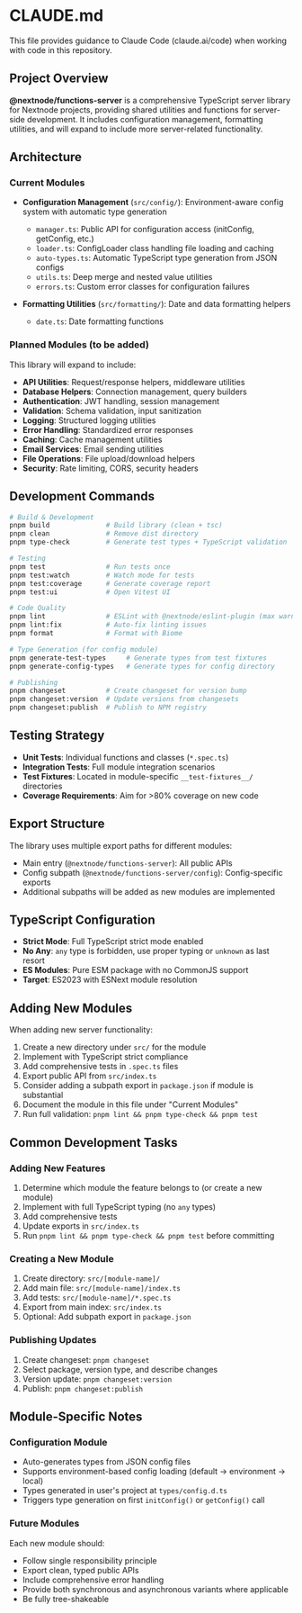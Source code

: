 # CLAUDE.md

This file provides guidance to Claude Code (claude.ai/code) when working with code in this repository.

## Project Overview

**@nextnode/functions-server** is a comprehensive TypeScript server library for Nextnode projects, providing shared utilities and functions for server-side development. It includes configuration management, formatting utilities, and will expand to include more server-related functionality.

## Architecture

### Current Modules

- **Configuration Management** (`src/config/`): Environment-aware config system with automatic type generation
  - `manager.ts`: Public API for configuration access (initConfig, getConfig, etc.)
  - `loader.ts`: ConfigLoader class handling file loading and caching
  - `auto-types.ts`: Automatic TypeScript type generation from JSON configs
  - `utils.ts`: Deep merge and nested value utilities
  - `errors.ts`: Custom error classes for configuration failures

- **Formatting Utilities** (`src/formatting/`): Date and data formatting helpers
  - `date.ts`: Date formatting functions

### Planned Modules (to be added)

This library will expand to include:
- **API Utilities**: Request/response helpers, middleware utilities
- **Database Helpers**: Connection management, query builders
- **Authentication**: JWT handling, session management
- **Validation**: Schema validation, input sanitization
- **Logging**: Structured logging utilities
- **Error Handling**: Standardized error responses
- **Caching**: Cache management utilities
- **Email Services**: Email sending utilities
- **File Operations**: File upload/download helpers
- **Security**: Rate limiting, CORS, security headers

## Development Commands

```bash
# Build & Development
pnpm build              # Build library (clean + tsc)
pnpm clean              # Remove dist directory
pnpm type-check         # Generate test types + TypeScript validation

# Testing
pnpm test               # Run tests once
pnpm test:watch         # Watch mode for tests
pnpm test:coverage      # Generate coverage report
pnpm test:ui            # Open Vitest UI

# Code Quality
pnpm lint               # ESLint with @nextnode/eslint-plugin (max warnings: 0)
pnpm lint:fix           # Auto-fix linting issues
pnpm format             # Format with Biome

# Type Generation (for config module)
pnpm generate-test-types     # Generate types from test fixtures
pnpm generate-config-types   # Generate types for config directory

# Publishing
pnpm changeset          # Create changeset for version bump
pnpm changeset:version  # Update versions from changesets
pnpm changeset:publish  # Publish to NPM registry
```

## Testing Strategy

- **Unit Tests**: Individual functions and classes (`*.spec.ts`)
- **Integration Tests**: Full module integration scenarios
- **Test Fixtures**: Located in module-specific `__test-fixtures__/` directories
- **Coverage Requirements**: Aim for >80% coverage on new code

## Export Structure

The library uses multiple export paths for different modules:
- Main entry (`@nextnode/functions-server`): All public APIs
- Config subpath (`@nextnode/functions-server/config`): Config-specific exports
- Additional subpaths will be added as new modules are implemented

## TypeScript Configuration

- **Strict Mode**: Full TypeScript strict mode enabled
- **No Any**: `any` type is forbidden, use proper typing or `unknown` as last resort
- **ES Modules**: Pure ESM package with no CommonJS support
- **Target**: ES2023 with ESNext module resolution

## Adding New Modules

When adding new server functionality:

1. Create a new directory under `src/` for the module
2. Implement with TypeScript strict compliance
3. Add comprehensive tests in `.spec.ts` files
4. Export public API from `src/index.ts`
5. Consider adding a subpath export in `package.json` if module is substantial
6. Document the module in this file under "Current Modules"
7. Run full validation: `pnpm lint && pnpm type-check && pnpm test`

## Common Development Tasks

### Adding New Features
1. Determine which module the feature belongs to (or create a new module)
2. Implement with full TypeScript typing (no `any` types)
3. Add comprehensive tests
4. Update exports in `src/index.ts`
5. Run `pnpm lint && pnpm type-check && pnpm test` before committing

### Creating a New Module
1. Create directory: `src/[module-name]/`
2. Add main file: `src/[module-name]/index.ts`
3. Add tests: `src/[module-name]/*.spec.ts`
4. Export from main index: `src/index.ts`
5. Optional: Add subpath export in `package.json`

### Publishing Updates
1. Create changeset: `pnpm changeset`
2. Select package, version type, and describe changes
3. Version update: `pnpm changeset:version`
4. Publish: `pnpm changeset:publish`

## Module-Specific Notes

### Configuration Module
- Auto-generates types from JSON config files
- Supports environment-based config loading (default → environment → local)
- Types generated in user's project at `types/config.d.ts`
- Triggers type generation on first `initConfig()` or `getConfig()` call

### Future Modules
Each new module should:
- Follow single responsibility principle
- Export clean, typed public APIs
- Include comprehensive error handling
- Provide both synchronous and asynchronous variants where applicable
- Be fully tree-shakeable